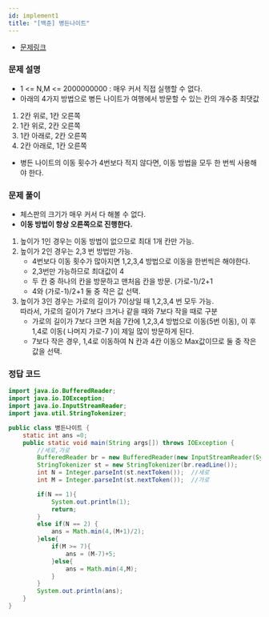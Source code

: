 ```yaml
---
id: implement1
title: "[백준] 병든나이트"
---
```


- [문제링크](https://www.acmicpc.net/problem/1783)

### 문제 설명
- 1 <= N,M <= 2000000000 : 매우 커서 직접 실행할 수 없다. 
- 아래의 4가지 방법으로 병든 나이트가 여행에서 방문할 수 있는 칸의 개수중 최댓값
1. 2칸 위로, 1칸 오른쪽
2. 1칸 위로, 2칸 오른쪽
3. 1칸 아래로, 2칸 오른쪽
4. 2칸 아래로, 1칸 오른쪽
- 병든 나이트의 이동 횟수가 4번보다 적지 않다면, 이동 방법을 모두 한 번씩 사용해야 한다.

### 문제 풀이
- 체스판의 크기가 매우 커서 다 해볼 수 없다.
- **이동 방법이 항상 오른쪽으로 진행한다.**
1. 높이가 1인 경우는 이동 방법이 없으므로 최대 1개 칸만 가능.
2. 높이가 2인 경우는 2,3 번 방법만 가능.
    - 4번보다 이동 횟수가 많아지면 1,2,3,4 방법으로 이동을 한번씩은 해야한다.
    - 2,3번만 가능하므로 최대값이 4
    - 두 칸 중 하나의 칸을 방문하고 맨처음 칸을 방문. (가로-1)/2+1
    - 4와 (가로-1)/2+1 둘 중 작은 값 선택.
3. 높이가 3인 경우는 가로의 길이가  7이상일 때 1,2,3,4 번 모두 가능.<br/>
    따라서, 가로의 길이가 7보다 크거나 같을 때와 7보다 작을 때로 구분
    - 가로의 길이가 7보다 크면 처음 7칸에 1,2,3,4 방법으로 이동(5번 이동), 이 후 1,4로 이동( 나머지 가로-7 )이 제일 많이 방문하게 된다.
    - 7보다 작은 경우, 1,4로 이동하여 N 칸과 4칸 이동으 Max값이므로 둘 중 작은 값을 선택.


### 정답 코드
```java
import java.io.BufferedReader;
import java.io.IOException;
import java.io.InputStreamReader;
import java.util.StringTokenizer;

public class 병든나이트 {
    static int ans =0;
    public static void main(String args[]) throws IOException {
        //세로,가로
        BufferedReader br = new BufferedReader(new InputStreamReader(System.in));
        StringTokenizer st = new StringTokenizer(br.readLine());
        int N = Integer.parseInt(st.nextToken());  //세로
        int M = Integer.parseInt(st.nextToken());  //가로

        if(N == 1){
            System.out.println(1);
            return;
        }
        else if(N == 2) {
            ans = Math.min(4,(M+1)/2);
        }else{
            if(M >= 7){
                ans = (M-7)+5;
            }else{
                ans = Math.min(4,M);
            }
        }
        System.out.println(ans);
    }
}
```


